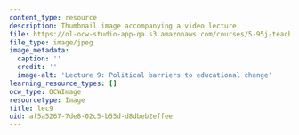 ```yaml
---
content_type: resource
description: Thumbnail image accompanying a video lecture.
file: https://ol-ocw-studio-app-qa.s3.amazonaws.com/courses/5-95j-teaching-college-level-science-and-engineering-spring-2009/af5a52677de802c5b55dd8dbeb2effee_lec9.jpg
file_type: image/jpeg
image_metadata:
  caption: ''
  credit: ''
  image-alt: 'Lecture 9: Political barriers to educational change'
learning_resource_types: []
ocw_type: OCWImage
resourcetype: Image
title: lec9
uid: af5a5267-7de8-02c5-b55d-d8dbeb2effee
---
```

